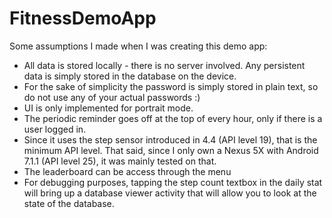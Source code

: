 # FitnessDemoApp
Some assumptions I made when I was creating this demo app:
* All data is stored locally - there is no server involved. Any persistent data is simply stored
in the database on the device.
* For the sake of simplicity the password is simply stored in plain text, so do not use any of
your actual passwords :)
* UI is only implemented for portrait mode.
* The periodic reminder goes off at the top of every hour, only if there is a user logged in.
* Since it uses the step sensor introduced in 4.4 (API level 19), that is the minimum API level.
That said, since I only own a Nexus 5X with Android 7.1.1 (API level 25), it was mainly tested on
 that.
* The leaderboard can be access through the menu
* For debugging purposes, tapping the step count textbox in the daily stat will bring up a
database viewer activity that will allow you to look at the state of the database.